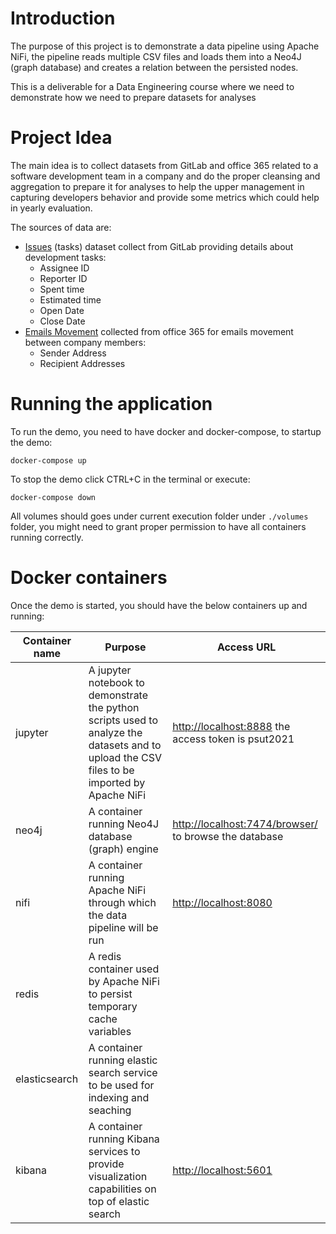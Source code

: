 # Introduction
The purpose of this project is to demonstrate a data pipeline using Apache NiFi, the pipeline reads multiple
CSV files and loads them into a Neo4J (graph database) and creates a relation between the persisted nodes.

This is a deliverable for a Data Engineering course where we need to demonstrate how we need to prepare
datasets for analyses 

# Project Idea
The main idea is to collect datasets from GitLab and office 365 related to a software development team 
in a company and do the proper cleansing and aggregation to prepare it for analyses to help the upper
management in capturing developers behavior and provide some metrics which could help in yearly evaluation.

The sources of data are:
* [Issues](notebooks/updated_issues.csv) (tasks) dataset collect from GitLab providing details about development tasks:
    * Assignee ID
    * Reporter ID
    * Spent time
    * Estimated time
    * Open Date
    * Close Date
* [Emails Movement](notebooks/updated_email.csv) collected from office 365 for emails movement between company members:
    * Sender Address
    * Recipient Addresses
 
# Running the application
To run the demo, you need to have docker and docker-compose, to startup the demo:
```shell script
docker-compose up
```

To stop the demo click CTRL+C in the terminal or execute: 
```shell script
docker-compose down
```
All volumes should goes under current execution folder under ```./volumes``` folder, you might need to grant
proper permission to have all containers running correctly.

# Docker containers
Once the demo is started, you should have the below containers up and running:

| Container name | Purpose                                                                                                                                     | Access URL                                                                              |
|----------------|---------------------------------------------------------------------------------------------------------------------------------------------|-----------------------------------------------------------------------------------------|
| jupyter        | A jupyter notebook to demonstrate the python scripts used to analyze the datasets and to upload the CSV files to be imported by Apache NiFi | [http://localhost:8888](http://localhost:8888) the access token is psut2021             |
| neo4j          | A container running Neo4J database (graph) engine                                                                                           | [http://localhost:7474/browser/](http://localhost:7474/browser/) to browse the database |
| nifi           | A container running Apache NiFi through which the data pipeline will be run                                                                 | [http://localhost:8080](http://localhost:8080)                                          |
| redis          | A redis container used by Apache NiFi to persist temporary cache variables                                                                  |                                                                                         |
| elasticsearch  | A container running elastic search service to be used for indexing and seaching                                                             |                                                                                         |
| kibana         | A container running Kibana services to provide visualization capabilities on top of elastic search                                          | [http://localhost:5601](http://localhost:5601)                                          |

